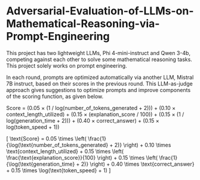 # Adversarial-Evaluation-of-LLMs-on-Mathematical-Reasoning-via-Prompt-Engineering

This project has two lightweight LLMs, Phi 4-mini-instruct and Qwen 3-4b, competing against each other to solve some mathematical reasoning tasks. This project solely works on prompt engineering. 

In each round, prompts are optimized automatically via another LLM, Mistral 7B instruct, based on their scores in the previous round. This LLM-as-judge approach gives suggestions to optimize prompts and improve components of the scoring function, as given below.


Score = (0.05 × (1 / log(number_of_tokens_generated + 2)))
      + (0.10 × context_length_utilized)
      + (0.15 × (explanation_score / 100))
      + (0.15 × (1 / log(generation_time + 2)))
      + (0.40 × correct_answer)
      + (0.15 × log(token_speed + 1))

\[
\text{Score} = 
0.05 \times \left( \frac{1}{\log(\text{number\_of\_tokens\_generated} + 2)} \right) +
0.10 \times \text{context\_length\_utilized} +
0.15 \times \left( \frac{\text{explanation\_score}}{100} \right) +
0.15 \times \left( \frac{1}{\log(\text{generation\_time} + 2)} \right) +
0.40 \times \text{correct\_answer} +
0.15 \times \log(\text{token\_speed} + 1)
\]

